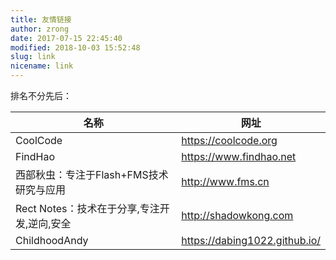```yaml
---
title: 友情链接
author: zrong
date: 2017-07-15 22:45:40
modified: 2018-10-03 15:52:48
slug: link 
nicename: link
---
```


排名不分先后：

|名称|网址|
|----|----|
|CoolCode| <https://coolcode.org> |
|FindHao| <https://www.findhao.net> |
|西部秋虫：专注于Flash+FMS技术研究与应用| <http://www.fms.cn>|
|Rect Notes：技术在于分享,专注开发,逆向,安全| <http://shadowkong.com>|
|ChildhoodAndy| <https://dabing1022.github.io/>|